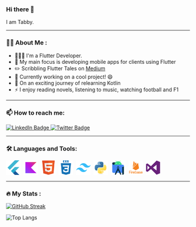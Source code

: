 ### Hi there 👋 
I am Tabby.

---

### :woman_technologist: About Me :
- 👩🏽‍💻 I'm a Flutter Developer.
- 💙 My main focus is developing mobile apps for clients using Flutter
- ✏️ Scribbling Flutter Tales on <a href ="https://medium.com/@GeekoutwithTabby">Medium</a>
- 🔭 Currently working on a cool project! 😄
- 🌱 On an exciting journey of relearning Kotlin
- ⚡ I enjoy reading novels, listening to music, watching football and F1
  
---

### 📫 How to reach me:

<div id="badges">
  <a href="https://www.linkedin.com/in/tabitha-mutinda/">
    <img src="https://img.shields.io/badge/LinkedIn-blue?style=for-the-badge&logo=linkedin&logoColor=white" alt="LinkedIn Badge"/>
  </a>
  <a href="https://twitter.com/TabithaMutinda4">
    <img src="https://img.shields.io/badge/Twitter-blue?style=for-the-badge&logo=twitter&logoColor=white" alt="Twitter Badge"/>
  </a>
</div>

---

### :hammer_and_wrench: Languages and Tools:
  <img src="https://github.com/devicons/devicon/blob/master/icons/flutter/flutter-original.svg" title="Flutter" alt="Flutter" width="40" height="40"/>&nbsp;
  <img src="https://github.com/devicons/devicon/blob/master/icons/kotlin/kotlin-original.svg" title="Kotlin" alt="Kotlin" width="40" height="40"/>&nbsp;
    <img src="https://github.com/devicons/devicon/blob/master/icons/html5/html5-original.svg" title="HTML5" alt="HTML5" width="40" height="40"/>&nbsp;
      <img src="https://github.com/devicons/devicon/blob/master/icons/css3/css3-plain-wordmark.svg" title="CSS3" alt="CSS3" width="40" height="40"/>&nbsp;
        <img src="https://github.com/devicons/devicon/blob/master/icons/tailwindcss/tailwindcss-plain.svg" title="Tailwind CSS" alt="Tailwind CSS" width="40" height="40"/>&nbsp;
        <img src="https://github.com/devicons/devicon/blob/master/icons/python/python-original.svg" title="Python" alt="Python" width="40" height="40"/>&nbsp;
        <img src="https://github.com/devicons/devicon/blob/master/icons/androidstudio/androidstudio-original.svg" title="Android Studio" alt="Android Studio" width="40" height="40"/>&nbsp;
        <img src="https://github.com/devicons/devicon/blob/master/icons/firebase/firebase-plain-wordmark.svg" title="Firebase" alt="Firebase" width="40" height="40"/>&nbsp;
        <img src="https://github.com/devicons/devicon/blob/master/icons/visualstudio/visualstudio-plain.svg" title="Visual Studio" alt="Visual Studio" width="40" height="40"/>&nbsp;

---

### :fire: My Stats :
[![GitHub Streak](https://github-readme-streak-stats.herokuapp.com/?user=Tabithamutinda&theme=dark&background=000000)](https://git.io/streak-stats)

![Top Langs](https://github-readme-stats.vercel.app/api/top-langs/?username=Tabithamutinda&layout=compact&theme=dark&background=000000)



        





